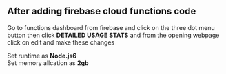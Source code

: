 
## After adding firebase cloud functions code 
Go to functions dashboard from firebase and click on the three dot menu button then click <B>DETAILED USAGE STATS</B> and from the opening webpage click on edit and make these changes<br>

Set runtime as <B>Node.js6</B><br>
Set memory allcation as <B>2gb</B>
